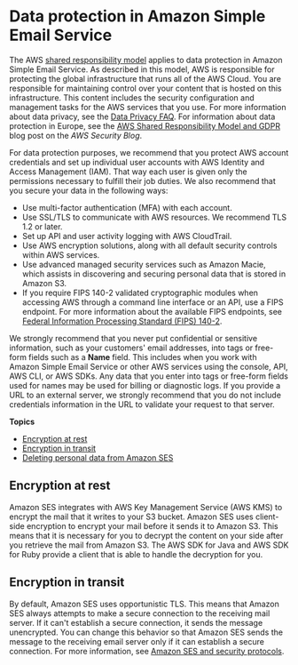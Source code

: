 # Data protection in Amazon Simple Email Service<a name="data-protection"></a>

The AWS [shared responsibility model](http://aws.amazon.com/compliance/shared-responsibility-model/) applies to data protection in Amazon Simple Email Service\. As described in this model, AWS is responsible for protecting the global infrastructure that runs all of the AWS Cloud\. You are responsible for maintaining control over your content that is hosted on this infrastructure\. This content includes the security configuration and management tasks for the AWS services that you use\. For more information about data privacy, see the [Data Privacy FAQ](http://aws.amazon.com/compliance/data-privacy-faq)\. For information about data protection in Europe, see the [AWS Shared Responsibility Model and GDPR](http://aws.amazon.com/blogs/security/the-aws-shared-responsibility-model-and-gdpr/) blog post on the *AWS Security Blog*\.

For data protection purposes, we recommend that you protect AWS account credentials and set up individual user accounts with AWS Identity and Access Management \(IAM\)\. That way each user is given only the permissions necessary to fulfill their job duties\. We also recommend that you secure your data in the following ways:
+ Use multi\-factor authentication \(MFA\) with each account\.
+ Use SSL/TLS to communicate with AWS resources\. We recommend TLS 1\.2 or later\.
+ Set up API and user activity logging with AWS CloudTrail\.
+ Use AWS encryption solutions, along with all default security controls within AWS services\.
+ Use advanced managed security services such as Amazon Macie, which assists in discovering and securing personal data that is stored in Amazon S3\.
+ If you require FIPS 140\-2 validated cryptographic modules when accessing AWS through a command line interface or an API, use a FIPS endpoint\. For more information about the available FIPS endpoints, see [Federal Information Processing Standard \(FIPS\) 140\-2](http://aws.amazon.com/compliance/fips/)\.

We strongly recommend that you never put confidential or sensitive information, such as your customers' email addresses, into tags or free\-form fields such as a **Name** field\. This includes when you work with Amazon Simple Email Service or other AWS services using the console, API, AWS CLI, or AWS SDKs\. Any data that you enter into tags or free\-form fields used for names may be used for billing or diagnostic logs\. If you provide a URL to an external server, we strongly recommend that you do not include credentials information in the URL to validate your request to that server\.

**Topics**
+ [Encryption at rest](#encryption-rest)
+ [Encryption in transit](#encryption-transit)
+ [Deleting personal data from Amazon SES](deleting-personal-data.md)

## Encryption at rest<a name="encryption-rest"></a>

Amazon SES integrates with AWS Key Management Service \(AWS KMS\) to encrypt the mail that it writes to your S3 bucket\. Amazon SES uses client\-side encryption to encrypt your mail before it sends it to Amazon S3\. This means that it is necessary for you to decrypt the content on your side after you retrieve the mail from Amazon S3\. The AWS SDK for Java and AWS SDK for Ruby provide a client that is able to handle the decryption for you\.

## Encryption in transit<a name="encryption-transit"></a>

By default, Amazon SES uses opportunistic TLS\. This means that Amazon SES always attempts to make a secure connection to the receiving mail server\. If it can't establish a secure connection, it sends the message unencrypted\. You can change this behavior so that Amazon SES sends the message to the receiving email server only if it can establish a secure connection\. For more information, see [Amazon SES and security protocols](security-protocols.md)\.